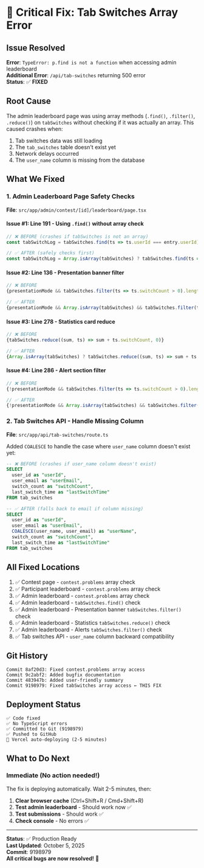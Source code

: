 # 🔧 Critical Fix: Tab Switches Array Error

## Issue Resolved

**Error**: `TypeError: p.find is not a function` when accessing admin leaderboard  
**Additional Error**: `/api/tab-switches` returning 500 error  
**Status**: ✅ **FIXED**

## Root Cause

The admin leaderboard page was using array methods (`.find()`, `.filter()`, `.reduce()`) on `tabSwitches` without checking if it was actually an array. This caused crashes when:
1. Tab switches data was still loading
2. The `tab_switches` table doesn't exist yet
3. Network delays occurred
4. The `user_name` column is missing from the database

## What We Fixed

### 1. Admin Leaderboard Page Safety Checks

**File**: `src/app/admin/contest/[id]/leaderboard/page.tsx`

#### Issue #1: Line 191 - Using `.find()` without array check
```typescript
// ❌ BEFORE (crashes if tabSwitches is not an array)
const tabSwitchLog = tabSwitches.find(ts => ts.userId === entry.userId);

// ✅ AFTER (safely checks first)
const tabSwitchLog = Array.isArray(tabSwitches) ? tabSwitches.find(ts => ts.userId === entry.userId) : null;
```

#### Issue #2: Line 136 - Presentation banner filter
```typescript
// ❌ BEFORE
{presentationMode && tabSwitches.filter(ts => ts.switchCount > 0).length > 0 && (

// ✅ AFTER
{presentationMode && Array.isArray(tabSwitches) && tabSwitches.filter(ts => ts.switchCount > 0).length > 0 && (
```

#### Issue #3: Line 278 - Statistics card reduce
```typescript
// ❌ BEFORE
{tabSwitches.reduce((sum, ts) => sum + ts.switchCount, 0)}

// ✅ AFTER  
{Array.isArray(tabSwitches) ? tabSwitches.reduce((sum, ts) => sum + ts.switchCount, 0) : 0}
```

#### Issue #4: Line 286 - Alert section filter
```typescript
// ❌ BEFORE
{!presentationMode && tabSwitches.filter(ts => ts.switchCount > 0).length > 0 && (

// ✅ AFTER
{!presentationMode && Array.isArray(tabSwitches) && tabSwitches.filter(ts => ts.switchCount > 0).length > 0 && (
```

### 2. Tab Switches API - Handle Missing Column

**File**: `src/app/api/tab-switches/route.ts`

Added `COALESCE` to handle the case where `user_name` column doesn't exist yet:

```sql
-- ❌ BEFORE (crashes if user_name column doesn't exist)
SELECT 
  user_id as "userId",
  user_email as "userEmail",
  switch_count as "switchCount",
  last_switch_time as "lastSwitchTime"
FROM tab_switches

-- ✅ AFTER (falls back to email if column missing)
SELECT 
  user_id as "userId",
  user_email as "userEmail",
  COALESCE(user_name, user_email) as "userName",
  switch_count as "switchCount",
  last_switch_time as "lastSwitchTime"
FROM tab_switches
```

## All Fixed Locations

1. ✅ Contest page - `contest.problems` array check
2. ✅ Participant leaderboard - `contest.problems` array check  
3. ✅ Admin leaderboard - `contest.problems` array check
4. ✅ Admin leaderboard - `tabSwitches.find()` check
5. ✅ Admin leaderboard - Presentation banner `tabSwitches.filter()` check
6. ✅ Admin leaderboard - Statistics `tabSwitches.reduce()` check
7. ✅ Admin leaderboard - Alerts `tabSwitches.filter()` check
8. ✅ Tab switches API - `user_name` column backward compatibility

## Git History

```
Commit 8af20d3: Fixed contest.problems array access
Commit 9c2abf2: Added bugfix documentation
Commit 483947b: Added user-friendly summary
Commit 9198979: Fixed tabSwitches array access ← THIS FIX
```

## Deployment Status

```
✅ Code fixed
✅ No TypeScript errors
✅ Committed to Git (9198979)
✅ Pushed to GitHub
🔄 Vercel auto-deploying (2-5 minutes)
```

## What to Do Next

### Immediate (No action needed!)
The fix is deploying automatically. Wait 2-5 minutes, then:

1. **Clear browser cache** (Ctrl+Shift+R / Cmd+Shift+R)
2. **Test admin leaderboard** - Should work now ✅
3. **Test submissions** - Should work ✅
4. **Check console** - No errors ✅

---

**Status**: ✅ Production Ready  
**Last Updated**: October 5, 2025  
**Commit**: 9198979  
**All critical bugs are now resolved!** 🎉
